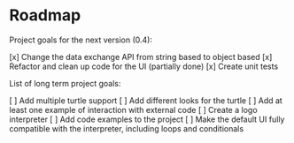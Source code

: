 # Roadmap

Project goals for the next version (0.4):

[x] Change the data exchange API from string based to object based
[x] Refactor and clean up code for the UI (partially done)
[x] Create unit tests

List of long term project goals:

[ ] Add multiple turtle support
[ ] Add different looks for the turtle
[ ] Add at least one example of interaction with external code
[ ] Create a logo interpreter
[ ] Add code examples to the project
[ ] Make the default UI fully compatible with the interpreter, including loops and conditionals
